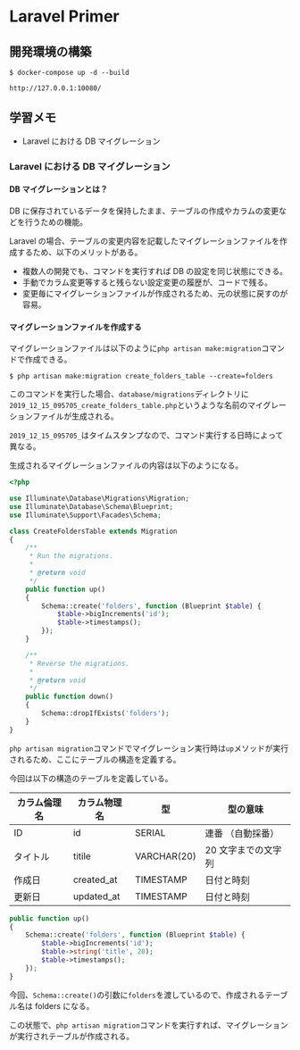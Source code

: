 # Laravel Primer

## 開発環境の構築

```shell
$ docker-compose up -d --build
```

`http://127.0.0.1:10080/`

## 学習メモ

- Laravel における DB マイグレーション

### Laravel における DB マイグレーション

#### DB マイグレーションとは？

DB に保存されているデータを保持したまま、テーブルの作成やカラムの変更などを行うための機能。

Laravel の場合、テーブルの変更内容を記載したマイグレーションファイルを作成するため、以下のメリットがある。

- 複数人の開発でも、コマンドを実行すれば DB の設定を同じ状態にできる。
- 手動でカラム変更等すると残らない設定変更の履歴が、コードで残る。
- 変更毎にマイグレーションファイルが作成されるため、元の状態に戻すのが容易。

#### マイグレーションファイルを作成する

マイグレーションファイルは以下のように`php artisan make:migration`コマンドで作成できる。

```$
$ php artisan make:migration create_folders_table --create=folders
```

このコマンドを実行した場合、`database/migrations`ディレクトリに`2019_12_15_095705_create_folders_table.php`というような名前のマイグレーションファイルが生成される。

`2019_12_15_095705_`はタイムスタンプなので、コマンド実行する日時によって異なる。

生成されるマイグレーションファイルの内容は以下のようになる。

```php
<?php

use Illuminate\Database\Migrations\Migration;
use Illuminate\Database\Schema\Blueprint;
use Illuminate\Support\Facades\Schema;

class CreateFoldersTable extends Migration
{
    /**
     * Run the migrations.
     *
     * @return void
     */
    public function up()
    {
        Schema::create('folders', function (Blueprint $table) {
            $table->bigIncrements('id');
            $table->timestamps();
        });
    }

    /**
     * Reverse the migrations.
     *
     * @return void
     */
    public function down()
    {
        Schema::dropIfExists('folders');
    }
}
```

`php artisan migration`コマンドでマイグレーション実行時は`up`メソッドが実行されるため、ここにテーブルの構造を定義する。

今回は以下の構造のテーブルを定義している。

| カラム倫理名 | カラム物理名 | 型          | 型の意味            |
| ------------ | ------------ | ----------- | ------------------- |
| ID           | id           | SERIAL      | 連番 （自動採番）   |
| タイトル     | titile       | VARCHAR(20) | 20 文字までの文字列 |
| 作成日       | created_at   | TIMESTAMP   | 日付と時刻          |
| 更新日       | updated_at   | TIMESTAMP   | 日付と時刻          |

```php
public function up()
{
    Schema::create('folders', function (Blueprint $table) {
        $table->bigIncrements('id');
        $table->string('title', 20);
        $table->timestamps();
    });
}
```

今回、`Schema::create()`の引数に`folders`を渡しているので、作成されるテーブル名は folders になる。

この状態で、`php artisan migration`コマンドを実行すれば、マイグレーションが実行されテーブルが作成される。
